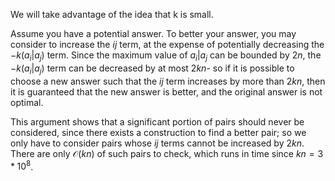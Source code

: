 We will take advantage of the idea that k is small.

Assume you have a potential answer. To better your answer, you may consider to increase the $ij$ term, at the expense of potentially decreasing the $-k(a_i\vert a_j)$ term. Since the maximum value of $a_i\vert a_j$ can be bounded by $2n$, the $-k(a_i\vert a_j)$ term can be decreased by at most $2kn$- so if it is possible to choose a new answer such that the $ij$ term increases by more than $2kn$, then it is guaranteed that the new answer is better, and the original answer is not optimal.

This argument shows that a significant portion of pairs should never be considered, since there exists a construction to find a better pair; so we only have to consider pairs whose $ij$ terms cannot be increased by $2kn$. There are only $\mathcal{O}(kn)$ of such pairs to check, which runs in time since $kn = 3*10^8$.